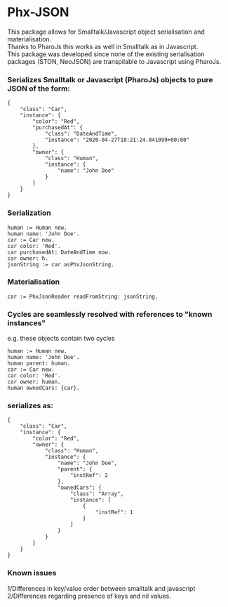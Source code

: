 # Phx-JSON
This package allows for Smalltalk/Javascript object serialisation and materialisation.\
Thanks to PharoJs this works as well in Smalltalk as in Javascript.\
This package was developed since none of the existing serialisation packages (STON, NeoJSON) are transpilable to Javascript using PharoJs.

### Serializes Smalltalk or Javascript (PharoJs) objects to pure JSON of the form:
```
{
	"class": "Car",
	"instance": {
		"color": "Red",
		"purchasedAt": {
			"class": "DateAndTime",
			"instance": "2020-04-27T18:21:24.041099+00:00"
		},
		"owner": {
			"class": "Human",
			"instance": {
				"name": "John Doe"
			}
		}
	}
}
```

### Serialization
```
human := Human new.
human name: 'John Doe'.
car := Car new.
car color: 'Red'.
car purchasedAt: DateAndTime now.
car owner: h.
jsonString := car asPhxJsonString.
```

### Materialisation
```
car := PhxJsonReader readFromString: jsonString.
```

### Cycles are seamlessly resolved with references to "known instances"
e.g. these objects contain two cycles
```
human := Human new.
human name: 'John Doe'.
human parent: human.
car := Car new.
car color: 'Red'.
car owner: human.
human ownedCars: {car}.
```

### serializes as:
```
{
	"class": "Car",
	"instance": {
		"color": "Red",
		"owner": {
			"class": "Human",
			"instance": {
				"name": "John Doe",
				"parent": {
					"instRef": 2
				},
				"ownedCars": {
					"class": "Array",
					"instance": [
						{
							"instRef": 1
						}
					]
				}
			}
		}
	}
}
```


### Known issues
1/Differences in key/value order between smalltalk and javascript\
2/Differences regarding presence of keys and nil values.
